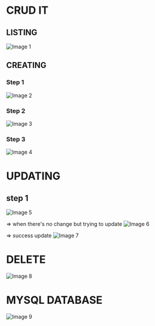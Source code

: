 # CRUD IT

## LISTING

![Image 1](https://github.com/kaleabd/crudit/assets/58647480/925e8eb6-7905-480c-8b17-955e7bf7c5bc)

## CREATING

### Step 1
![Image 2](https://github.com/kaleabd/crudit/assets/58647480/9d6aba6d-5e32-416d-a01e-e2f44701e134)

### Step 2
![Image 3](https://github.com/kaleabd/crudit/assets/58647480/0fbe3498-c252-4e0c-b8bd-82f23b0e24e8)

### Step 3
![Image 4](https://github.com/kaleabd/crudit/assets/58647480/6d431bb6-ba1d-4bd8-b5f1-23ed7552f502)

# UPDATING

## step 1
![Image 5](https://github.com/kaleabd/crudit/assets/58647480/71f19e96-9667-40f5-a484-c204d4bdc2e0)

=> when there's no change but trying to update
![Image 6](https://github.com/kaleabd/crudit/assets/58647480/440f5c11-49d3-4d69-bc23-f046005e6bbc)

=> success update
![Image 7](https://github.com/kaleabd/crudit/assets/58647480/dab5a00c-1601-4ef5-9bee-fd3e24270fd2)


# DELETE
![Image 8](https://github.com/kaleabd/crudit/assets/58647480/c767ae2b-348c-4cb7-9fb8-b030d8ceb507)


# MYSQL DATABASE
![Image 9](https://github.com/kaleabd/crudit/assets/58647480/306dfb33-3de4-43be-be7b-4087447a3705)





